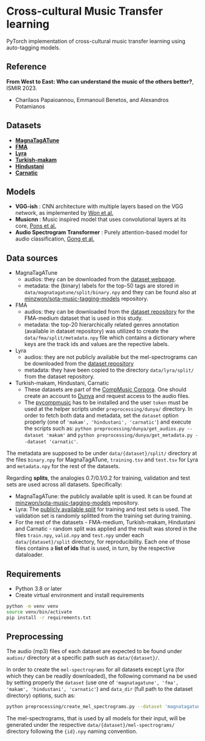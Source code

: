 # Cross-cultural Music Transfer learning

PyTorch implementation of cross-cultural music transfer learning using auto-tagging models.

## Reference

**From West to East: Who can understand the music of the others better?**, ISMIR 2023.  
- Charilaos Papaioannou, Emmanouil Benetos, and Alexandros Potamianos

## Datasets
- [**MagnaTagATune**](https://mirg.city.ac.uk/codeapps/the-magnatagatune-dataset)
- [**FMA**](https://github.com/mdeff/fma)
- [**Lyra**](https://github.com/pxaris/lyra-dataset)
- [**Turkish-makam**](https://dunya.compmusic.upf.edu/makam/)
- [**Hindustani**](https://dunya.compmusic.upf.edu/hindustani/)
- [**Carnatic**](https://dunya.compmusic.upf.edu/carnatic/)

## Models
- **VGG-ish** : CNN architecture with multiple layers based on the VGG network, as implemented by [Won et al.](https://arxiv.org/abs/2006.00751)
- **Musicnn** : Music inspired model that uses convolutional layers at its core, [Pons et al.](https://arxiv.org/abs/1711.02520)
- **Audio Spectrogram Transformer** : Purely attention-based model for audio classification, [Gong et al.](https://arxiv.org/abs/2104.01778)

## Data sources

- MagnaTagATune
  - audios: they can be downloaded from the [dataset webpage](https://mirg.city.ac.uk/codeapps/the-magnatagatune-dataset).
  - metadata: the (binary) labels for the top-50 tags are stored in `data/magnatagatune/split/binary.npy` and they can be found also at [minzwon/sota-music-tagging-models](https://github.com/minzwon/sota-music-tagging-models/tree/master/split/mtat) repository.
- FMA
  - audios: they can be downloaded from the [dataset repository](https://github.com/mdeff/fma) for the FMA-medium dataset that is used in this study.
  - metadata: the top-20 hierarchically related genres annotation (available in dataset repository) was utilized to create the `data/fma/split/metadata.npy` file which contains a dictionary where keys are the track ids and values are the repective labels. 
- Lyra
  - audios: they are not publicly available but the mel-spectrograms can be downloaded from the [dataset repository](https://github.com/pxaris/lyra-dataset)
  - metadata: they have been copied to the directory `data/lyra/split/` from the dataset repository.
- Turkish-makam, Hindustani, Carnatic
  - These datasets are part of the [CompMusic Corpora](https://compmusic.upf.edu/corpora). One should create an account to [Dunya](https://dunya.compmusic.upf.edu/) and request access to the audio files. 
  - The [pycompmusic](https://github.com/MTG/pycompmusic) has to be installed and the user `token` must be used at the helper scripts under `preprocessing/dunya/` directory. In order to fetch both data and metadata, set the `dataset` option properly (one of `'makam', 'hindustani', 'carnatic'`) and execute the scripts such as: `python preprocessing/dunya/get_audios.py --dataset 'makam'` and `python preprocessing/dunya/get_metadata.py --dataset 'carnatic'`.

The metadata are supposed to be under `data/{dataset}/split/` directory at the files `binary.npy` for MagnaTagATune, `training.tsv` and `test.tsv` for Lyra and `metadata.npy` for the rest of the datasets.

Regarding **splits**, the analogies 0.7/0.1/0.2 for training, validation and test sets are used across all datasets. Specifically: 
- MagnaTagATune: the publicly available split is used. It can be found at [minzwon/sota-music-tagging-models](https://github.com/minzwon/sota-music-tagging-models/tree/master/split/mtat) repository.
- Lyra: The [publicly available split](https://github.com/pxaris/lyra-dataset/tree/main/data/split) for training and test sets is used. The validation set is randomly splitted from the training set during training.
- For the rest of the datasets - FMA-medium, Turkish-makam, Hindustani and Carnatic - random split was applied and the result was stored in the files `train.npy`, `valid.npy` and `test.npy` under each `data/{dataset}/split` directory, for reproducibility. Each one of those files contains a **list of ids** that is used, in turn, by the respective dataloader. 

## Requirements

* Python 3.8 or later
* Create virtual environment and install requirements
```bash
python -m venv venv
source venv/bin/activate
pip install -r requirements.txt
```

## Preprocessing

The audio (mp3) files of each dataset are expected to be found under `audios/` directory at a specific path such as `data/{dataset}/`. 

In order to create the `mel-spectrograms` for all datasets except Lyra (for which they can be readily downloaded), the following command na be used by setting properly the `dataset` (use one of `'magnatagatune', 'fma', 'makam', 'hindustani', 'carnatic'`) and `data_dir` (full path to the dataset directory) options, such as:

```bash
python preprocessing/create_mel_spectrograms.py --dataset 'magnatagatune' --data_dir '/__path_to__/data/magnatagatune'
```

The mel-spectrograms, that is used by all models for their input, will be generated under the respective `data/{dataset}/mel-spectrograms/` directory following the `{id}.npy` naming convention.

